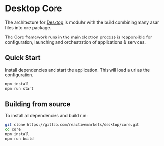 # Desktop Core

The architecture for [Desktop](https://gitlab.com/reactivemarkets/desktop/desktop) is modular with the build combining many asar files into one package.

The Core framework runs in the main electron process is responsible for configuration, launching and orchestration of applications & services.

## Quick Start

Install dependencies and start the application. This will load a url as the configuration.

```bash
npm install
npm run start
```

## Building from source

To install all dependencies and build run:

```bash
git clone https://gitlab.com/reactivemarkets/desktop/core.git
cd core
npm install
npm run build
```
